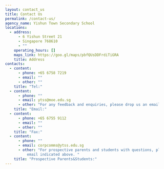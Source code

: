 ```yaml
---
layout: contact_us
title: Contact Us
permalink: /contact-us/
agency_name: Yishun Town Secondary School
locations:
  - address:
      - 6 Yishun Street 21
      - Singapore 768610
      - ""
    operating_hours: []
    maps_link: https://goo.gl/maps/pbfQUsDDFrdiTiGRA
    title: Address
contacts:
  - content:
      - phone: +65 6758 7219
      - email: ""
      - other: ""
    title: "Tel:"
  - content:
      - phone: ""
      - email: ytss@moe.edu.sg
      - other: "For any feedback and enquiries, please drop us an email. "
    title: "Email:"
  - content:
      - phone: +65 6755 9112
      - email: ""
      - other: ""
    title: "Fax:"
  - content:
      - phone: ""
      - email: corpcomms@ytss.edu.sg
      - other: "For prospective parents and students with questions, please drop us an
          email indicated above. "
    title: "Prospective Parents&Students:"
---
```

